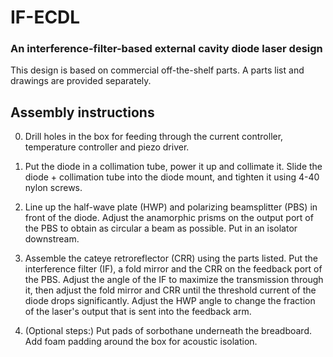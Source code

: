 # IF-ECDL

### An interference-filter-based external cavity diode laser design

This design is based on commercial off-the-shelf parts. A parts list and drawings are provided separately.

## Assembly instructions

0. Drill holes in the box for feeding through the current controller, temperature controller and piezo driver.

1. Put the diode in a collimation tube, power it up and collimate it. Slide the diode + collimation tube into the diode mount, and tighten it using 4-40 nylon screws.

2. Line up the half-wave plate (HWP) and polarizing beamsplitter (PBS) in front of the diode. Adjust the anamorphic prisms on the output port of the PBS to obtain as circular a beam as possible. Put in an isolator downstream.

3. Assemble the cateye retroreflector (CRR) using the parts listed. Put the interference filter (IF), a fold mirror and the CRR on the feedback port of the PBS. Adjust the angle of the IF to maximize the transmission through it, then adjust the fold mirror and CRR until the threshold current of the diode drops significantly. Adjust the HWP angle to change the fraction of the laser's output that is sent into the feedback arm.

4. (Optional steps:) Put pads of sorbothane underneath the breadboard. Add foam padding around the box for acoustic isolation.
